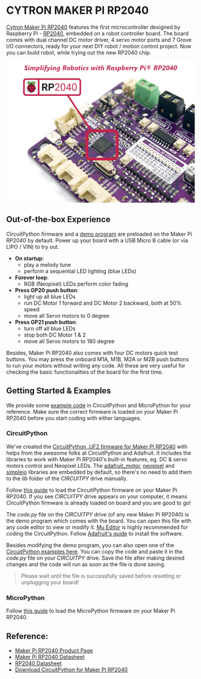 # CYTRON MAKER PI RP2040
[Cytron Maker Pi RP2040](https://www.cytron.io/p-maker-pi-rp2040) features the first microcontroller designed by Raspberry Pi - [RP2040](https://www.raspberrypi.org/documentation/rp2040/getting-started/), embedded on a robot controller board. The board comes with dual channel DC motor driver, 4 servo motor ports and 7 Grove I/O connectors, ready for your next DIY robot / motion control project. Now you can build robot, while trying out the new RP2040 chip.

![Maker Pi RP2040](/maker-pi-rp2040-tagline.png)

## Out-of-the-box Experience
CircuitPython firmware and a [demo program](/Examples/CircuitPython/Out-of-the-box%20Demo%20Code/code.py) are preloaded on the Maker Pi RP2040 by default. Power up your board with a USB Micro B cable (or via LIPO / VIN) to try out.
- **On startup**:
   - play a melody tune
   - perform a sequential LED lighting (blue LEDs)
- **Forever loop**: 
   - RGB (Neopixel) LEDs perform color fading
- **Press GP20 push button**:
   - light up all blue LEDs
   - run DC Motor 1 forward and DC Motor 2 backward, both at 50% speed
   - move all Servo motors to 0 degree
- **Press GP21 push button**: 
   - turn off all blue LEDs
   - stop both DC Motor 1 & 2
   - move all Servo motors to 180 degree

Besides, Maker Pi RP2040 also comes with four DC motors quick test buttons. You may press the onboard M1A, M1B, M2A or M2B push buttons to run your motors without writing any code.
All these are very useful for checking the basic functionalities of the board for the first time.

## Getting Started & Examples
We provide some [example code](/Examples) in CircuitPython and MicroPython for your reference. Make sure the correct firmware is loaded on your Maker Pi RP2040 before you start coding with either languages.

### CircuitPython
We've created the [CircuitPython .UF2 firmware for Maker Pi RP2040](https://circuitpython.org/board/cytron_maker_pi_rp2040/) with helps from the awesome folks at CircuitPython and Adafruit. It includes the libraries to work with Maker Pi RP2040's built-in features, eg. DC & servo motors control and Neopixel LEDs. The [adafruit_motor](https://github.com/adafruit/Adafruit_CircuitPython_Motor), [neopixel](https://github.com/adafruit/Adafruit_CircuitPython_NeoPixel) and [simpleio](https://github.com/adafruit/Adafruit_CircuitPython_SimpleIO) libraries are embedded by default, so there's no need to add them to the _lib_ folder of the _CIRCUITPY_ drive manually.

Follow [this guide](/setup-circuitpython.md) to load the CircuitPython firmware on your Maker Pi RP2040.
If you see _CIRCUITPY_ drive appears on your computer, it means CircuitPython firmware is already loaded on board and you are good to go! 

The _code.py_ file on the _CIRCUITPY_ drive (of any new Maker Pi RP2040) is the demo program which comes with the board. You can open this file with any code editor to view or modify it. [Mu Editor](https://codewith.mu/) is highly recommended for coding the CircuitPython. Follow [Adafruit's guide](https://learn.adafruit.com/welcome-to-circuitpython/installing-mu-editor) to install the software.

Besides modifying the demo program, you can also open one of the [CircuitPython examples here](/Examples/CircuitPython). You can copy the code and paste it in the _code.py_ file on your _CIRCUITPY_ drive. Save the file after making desired changes and the code will run as soon as the file is done saving.
> Please wait until the file is successfully saved before resetting or unplugging your board!



### MicroPython

Follow [this guide](https://www.raspberrypi.org/documentation/rp2040/getting-started/#getting-started-with-micropython) to load the MicroPython firmware on your Maker Pi RP2040.



## Reference:

- [Maker Pi RP2040 Product Page](https://www.cytron.io/p-maker-pi-rp2040)
- [Maker Pi RP2040 Datasheet](https://docs.google.com/document/d/1DJASwxgbattM37V4AIlJVR4pxukq0up25LppA8-z_AY/edit?usp=sharing)
- [RP2040 Datasheet](https://datasheets.raspberrypi.org/rp2040/rp2040-datasheet.pdf)
- [Download CircuitPython for Maker Pi RP2040](https://circuitpython.org/board/cytron_maker_pi_rp2040/)

